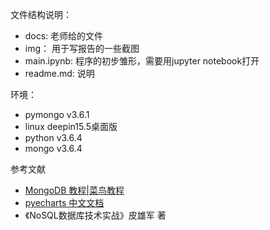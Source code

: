 文件结构说明：

+ docs: 老师给的文件
+ img： 用于写报告的一些截图
+ main.ipynb: 程序的初步雏形，需要用jupyter notebook打开
+ readme.md: 说明


环境：

+ pymongo v3.6.1
+ linux deepin15.5桌面版
+ python v3.6.4
+ mongo v3.6.4

参考文献

+ [MongoDB 教程|菜鸟教程](http://www.runoob.com/mongodb/mongodb-tutorial.html)
+ [pyecharts 中文文档](http://pyecharts.org/#/zh-cn/)
+ 《NoSQL数据库技术实战》皮雄军 著